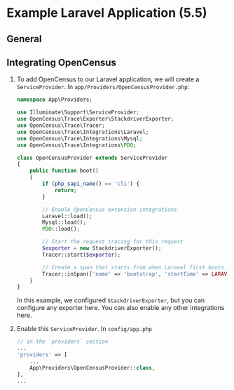 # Example Laravel Application (5.5)

## General

## Integrating OpenCensus

1. To add OpenCensus to our Laravel application, we will create a
   `ServiceProvider`. In `app/Providers/OpenCensusProvider.php`:

    ```php
    namespace App\Providers;

    use Illuminate\Support\ServiceProvider;
    use OpenCensus\Trace\Exporter\StackdriverExporter;
    use OpenCensus\Trace\Tracer;
    use OpenCensus\Trace\Integrations\Laravel;
    use OpenCensus\Trace\Integrations\Mysql;
    use OpenCensus\Trace\Integrations\PDO;

    class OpenCensusProvider extends ServiceProvider
    {
        public function boot()
        {
            if (php_sapi_name() == 'cli') {
                return;
            }

            // Enable OpenCensus extension integrations
            Laravel::load();
            Mysql::load();
            PDO::load();

            // Start the request tracing for this request
            $exporter = new StackdriverExporter();
            Tracer::start($exporter);

            // Create a span that starts from when Laravel first boots (public/index.php)
            Tracer::inSpan(['name' => 'bootstrap', 'startTime' => LARAVEL_START], function () {});
        }
    }
    ```

    In this example, we configured `StackdriverExporter`, but you can configure
    any exporter here. You can also enable any other integrations here.

1. Enable this `ServiceProvider`. In `config/app.php`

    ```php
    // in the `providers` section
    ...
    'providers' => [
        ...
        App\Providers\OpenCensusProvider::class,
    ],
    ...
    ```
